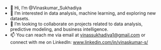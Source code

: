 - 👋 Hi, I’m @Vinaskumar_Sukhadiya
- 👀 I’m interested in data analysis, machine learning, and exploring new datasets.
- 💞️ I’m looking to collaborate on projects related to data analysis, predictive modeling, and business intelligence.
- 📫 You can reach me via email at vinassukhadiya1@gmail.com or connect with me on LinkedIn: www.linkedin.com/in/vinaskumar-s/



<!---
Vinaskumar/Vinaskumar is a ✨ special ✨ repository because its `README.md` (this file) appears on your GitHub profile.
You can click the Preview link to take a look at your changes.
--->
